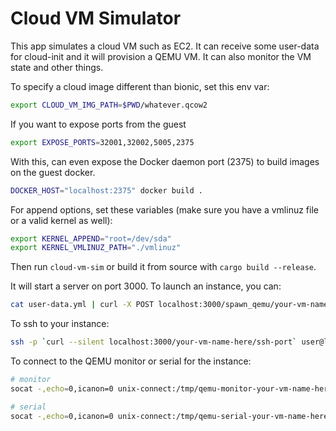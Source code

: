 # Cloud VM Simulator

This app simulates a cloud VM such as EC2. It can receive some user-data for cloud-init and it will provision a 
QEMU VM. It can also monitor the VM state and other things. 

To specify a cloud image different than bionic, set this env var: 

```sh
export CLOUD_VM_IMG_PATH=$PWD/whatever.qcow2
```

If you want to expose ports from the guest

``` sh
export EXPOSE_PORTS=32001,32002,5005,2375
```

With this, can even expose the Docker daemon port (2375) to build images on the guest docker.

``` sh
DOCKER_HOST="localhost:2375" docker build . 
```

For append options, set these variables (make sure you have a vmlinuz file or a valid kernel as well):

```sh
export KERNEL_APPEND="root=/dev/sda"
export KERNEL_VMLINUZ_PATH="./vmlinuz"
```

Then run `cloud-vm-sim` or build it from source with `cargo build --release`.

It will start a server on port 3000. To launch an instance, you can:

``` sh
cat user-data.yml | curl -X POST localhost:3000/spawn_qemu/your-vm-name-here --data-binary @-
```

To ssh to your instance:

``` sh
ssh -p `curl --silent localhost:3000/your-vm-name-here/ssh-port` user@localhost
```

To connect to the QEMU monitor or serial for the instance: 

```sh
# monitor
socat -,echo=0,icanon=0 unix-connect:/tmp/qemu-monitor-your-vm-name-here

# serial
socat -,echo=0,icanon=0 unix-connect:/tmp/qemu-serial-your-vm-name-here
```


